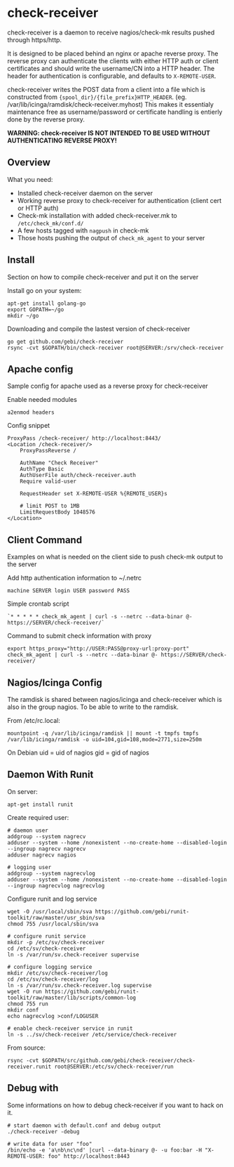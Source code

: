 check-receiver
===============

check-receiver is a daemon to receive nagios/check-mk results pushed through https/http.

It is designed to be placed behind an nginx or apache reverse proxy.
The reverse proxy can authenticate the clients with either HTTP auth or client
certificates and should write the username/CN into a HTTP header.
The header for authentication is configurable, and defaults to `X-REMOTE-USER`.

check-receiver writes the POST data from a client into a file which is constructed from
`{spool_dir}/{file_prefix}HTTP_HEADER`. (eg. /var/lib/icinga/ramdisk/check-receiver.myhost)
This makes it essentialy maintenance free as username/password or certificate
handling is entierly done by the reverse proxy.

**WARNING: check-receiver IS NOT INTENDED TO BE USED WITHOUT AUTHENTICATING REVERSE PROXY!**


Overview
--------

What you need:

* Installed check-receiver daemon on the server
* Working reverse proxy to check-receiver for authentication (client cert or HTTP auth)
* Check-mk installation with added check-receiver.mk to `/etc/check_mk/conf.d/`
* A few hosts tagged with `nagpush` in check-mk
* Those hosts pushing the output of `check_mk_agent` to your server


Install
-------

Section on how to compile check-receiver and put it on the server

Install go on your system:

    apt-get install golang-go
    export GOPATH=~/go
    mkdir ~/go

Downloading and compile the lastest version of check-receiver

    go get github.com/gebi/check-receiver
    rsync -cvt $GOPATH/bin/check-receiver root@SERVER:/srv/check-receiver


Apache config
-------------

Sample config for apache used as a reverse proxy for check-receiver

Enable needed modules

    a2enmod headers

Config snippet

    ProxyPass /check-receiver/ http://localhost:8443/
    <Location /check-receiver/>
        ProxyPassReverse /

        AuthName "Check Receiver"
        AuthType Basic
        AuthUserFile auth/check-receiver.auth
        Require valid-user

        RequestHeader set X-REMOTE-USER %{REMOTE_USER}s

        # limit POST to 1MB
        LimitRequestBody 1048576
    </Location>


Client Command
--------------

Examples on what is needed on the client side to push check-mk output to the server

Add http authentication information to ~/.netrc

    machine SERVER login USER password PASS

Simple crontab script

    `* * * * * check_mk_agent | curl -s --netrc --data-binar @- https://SERVER/check-receiver/`

Command to submit check information with proxy

    export https_proxy="http://USER:PASS@proxy-url:proxy-port"
    check_mk_agent | curl -s --netrc --data-binar @- https://SERVER/check-receiver/


Nagios/Icinga Config
--------------------

The ramdisk is shared between nagios/icinga and check-receiver which is also in the group nagios.
To be able to write to the ramdisk.

From /etc/rc.local:

    mountpoint -q /var/lib/icinga/ramdisk || mount -t tmpfs tmpfs /var/lib/icinga/ramdisk -o uid=104,gid=108,mode=2771,size=250m

On Debian
    uid = uid of nagios
    gid = gid of nagios


Daemon With Runit
-----------------

On server:

    apt-get install runit

Create required user:

    # daemon user
    addgroup --system nagrecv
    adduser --system --home /nonexistent --no-create-home --disabled-login --ingroup nagrecv nagrecv
    adduser nagrecv nagios

    # logging user
    addgroup --system nagrecvlog
    adduser --system --home /nonexistent --no-create-home --disabled-login --ingroup nagrecvlog nagrecvlog

Configure runit and log service

    wget -O /usr/local/sbin/sva https://github.com/gebi/runit-toolkit/raw/master/usr_sbin/sva
    chmod 755 /usr/local/sbin/sva

    # configure runit service
    mkdir -p /etc/sv/check-receiver
    cd /etc/sv/check-receiver
    ln -s /var/run/sv.check-receiver supervise

    # configure logging service
    mkdir /etc/sv/check-receiver/log
    cd /etc/sv/check-receiver/log
    ln -s /var/run/sv.check-receiver.log supervise
    wget -O run https://github.com/gebi/runit-toolkit/raw/master/lib/scripts/common-log
    chmod 755 run
    mkdir conf
    echo nagrecvlog >conf/LOGUSER

    # enable check-receiver service in runit
    ln -s ../sv/check-receiver /etc/service/check-receiver

From source:

    rsync -cvt $GOPATH/src/github.com/gebi/check-receiver/check-receiver.runit root@SERVER:/etc/sv/check-receiver/run


Debug with
---------

Some informations on how to debug check-receiver if you want to hack on it.

    # start daemon with default.conf and debug output
    ./check-receiver -debug

    # write data for user "foo"
    /bin/echo -e 'a\nb\nc\nd' |curl --data-binary @- -u foo:bar -H "X-REMOTE-USER: foo" http://localhost:8443

